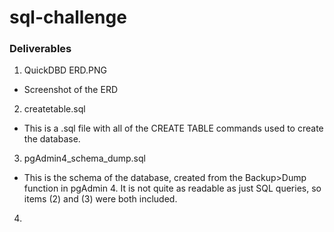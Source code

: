 # sql-challenge

### Deliverables
1. QuickDBD ERD.PNG
  - Screenshot of the ERD
2. createtable.sql
  - This is a .sql file with all of the CREATE TABLE commands used to create the database. 
3. pgAdmin4_schema_dump.sql
  - This is the schema of the database, created from the Backup>Dump function in pgAdmin 4. It is not quite as readable as just SQL queries, so items (2) and (3) were both included.
4. 
